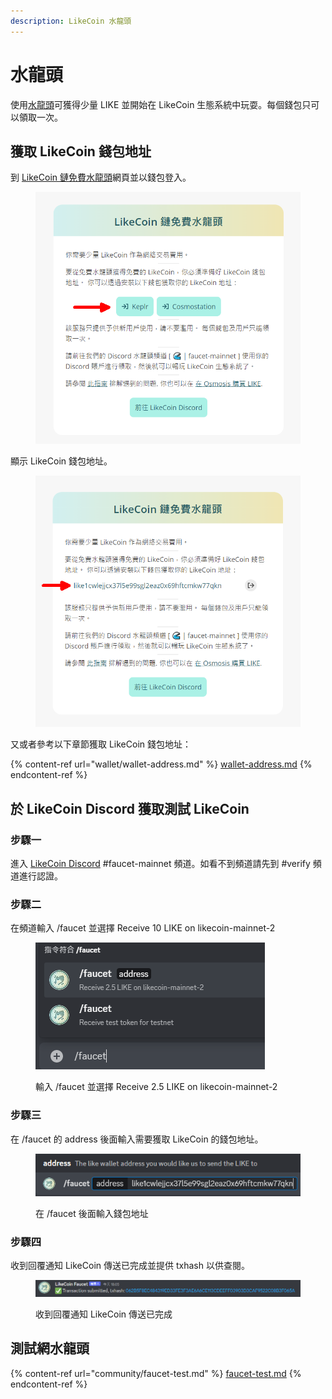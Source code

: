 ```yaml
---
description: LikeCoin 水龍頭
---
```


# 水龍頭

使用[水龍頭](https://faucet.like.co/)可獲得少量 LIKE 並開始在 LikeCoin 生態系統中玩耍。每個錢包只可以領取一次。

## 獲取 LikeCoin 錢包地址

到 [LikeCoin 鏈免費水龍頭](https://faucet.like.co/zh-Hant)網頁並以錢包登入。

<figure><img src="../.gitbook/assets/faucet-mainnet 4.png" alt=""><figcaption></figcaption></figure>

顯示 LikeCoin 錢包地址。

<figure><img src="../.gitbook/assets/faucet-mainnet 5.png" alt=""><figcaption></figcaption></figure>

又或者參考以下章節獲取 LikeCoin 錢包地址：

{% content-ref url="wallet/wallet-address.md" %}
[wallet-address.md](wallet/wallet-address.md)
{% endcontent-ref %}

## 於 LikeCoin Discord 獲取測試 LikeCoin

### 步驟一

進入 [LikeCoin Discord](https://discord.gg/likecoin) #faucet-mainnet 頻道。如看不到頻道請先到 #verify 頻道進行認證。

### 步驟二

在頻道輸入 /faucet 並選擇 Receive 10 LIKE on likecoin-mainnet-2

<figure><img src="../.gitbook/assets/faucet-mainnet 1.png" alt=""><figcaption><p>輸入 /faucet 並選擇 Receive 2.5 LIKE on likecoin-mainnet-2</p></figcaption></figure>

### 步驟三

在 /faucet 的 address 後面輸入需要獲取 LikeCoin 的錢包地址。

<figure><img src="../.gitbook/assets/faucet-mainnet 2.png" alt=""><figcaption><p>在 /faucet 後面輸入錢包地址</p></figcaption></figure>

### 步驟四

收到回覆通知 LikeCoin 傳送已完成並提供 txhash 以供查閱。

<figure><img src="../.gitbook/assets/faucet-mainnet 3.png" alt=""><figcaption><p>收到回覆通知 LikeCoin 傳送已完成</p></figcaption></figure>

## 測試網水龍頭

{% content-ref url="community/faucet-test.md" %}
[faucet-test.md](community/faucet-test.md)
{% endcontent-ref %}

